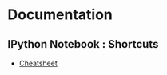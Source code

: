 # Documentation

## IPython Notebook : Shortcuts

* [Cheatsheet](http://johnlaudun.org/20131228-ipython-notebook-keyboard-shortcuts/)